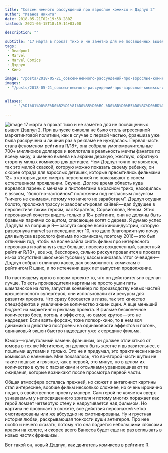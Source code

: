 ```yaml
---
title: "Совсем немного рассуждений про взрослые комиксы и Дэдпул 2"
author: "Иванов Никита"
date: 2018-05-21T02:19:58.280Z
lastmod: 2021-05-15T18:19:14+03:00

description: ""

subtitle: "17 марта в прокат тихо и не заметно для не посвященных вышел Дэдпул 2. При выпуске сиквела не было столь агрессивной маркетинговой…"
tags:
 - Deadpool
 - Marvel
 - Marvel Comics
 - Дэдпул
 - Кино

image: "/posts/2018-05-21_совсем-немного-рассуждений-про-взрослые-комиксы-и-дэдпул-2/images/1.jpeg" 
images:
 - "/posts/2018-05-21_совсем-немного-рассуждений-про-взрослые-комиксы-и-дэдпул-2/images/1.jpeg"


aliases:
    - "/%D1%81%D0%BE%D0%B2%D1%81%D0%B5%D0%BC-%D0%BD%D0%B5%D0%BC%D0%BD%D0%BE%D0%B3%D0%BE-%D1%80%D0%B0%D1%81%D1%81%D1%83%D0%B6%D0%B4%D0%B5%D0%BD%D0%B8%D0%B9-%D0%BF%D1%80%D0%BE-%D0%B2%D0%B7%D1%80%D0%BE%D1%81%D0%BB%D1%8B%D0%B5-%D0%BA%D0%BE%D0%BC%D0%B8%D0%BA%D1%81%D1%8B-%D0%B8-%D0%B4%D1%8D%D0%B4%D0%BF%D1%83%D0%BB-2-8d811c54846a"

---
```


![image](/posts/2018-05-21_совсем-немного-рассуждений-про-взрослые-комиксы-и-дэдпул-2/images/1.jpeg#layoutTextWidth)
17 марта в прокат тихо и не заметно для не посвященных вышел Дэдпул 2. При выпуске сиквела не было столь агрессивной маркетинговой политики, как в случае с первой частью, франшиза уже была раскручена и лишний раз в рекламе не нуждалась. Первая часть стала феноменом рейтинга R/18+, она собрала умопомрачительные 700+ миллионов долларов и воплотила в реальность мечты фанатов по всему миру, а именно вывела на экраны дерзкую, жесткую, обратную сторону милых комиксов для детишек. Чем Дэдпул точно не является, так это милой сказкой, которую можно показать своему ребенку, он скорее отрада для взрослых детишек, которые пресытились фильмами 12+ в которых даже смерть персонажей не показывают в своем естественном проявлении. Скучно. Долгое время область куда ворвался парень с мечами и пистолетами в красном трико, находилась в вязком, “болотно-застойном” положении под негласным лозунгом “ничего не снимаем, потому что ничего не заработаем”. Дэдпул осушил болото, проложил трассу и заасфальтировал хайвей — дал будущее в перспективе таким героям, как Каратель, Сорвиголова, Веном. Этих персонажей хочется видеть только в 18+ рейтинге, они не должны быть бравыми парнями со щитом, спасающие котят с дерева. Я думаю успех Дэдпула на поприще R— заслуга скорее всей киноиндустрии, которую развернула marvel за последние лет 10, что дало благоприятную почву для выпуска взрослого фильма по комиксам, поэтому 2016 — это был отличный год, чтобы на волне хайпа снять фильм про интересного персонажа и хайпануть еще больше, повесив вожделенный, запретный рейтинг R/18+, все же, бесспорно, сильно рискуя провалится в прокате из-за отсутствия школьной тусовки у кассы кинозала. Итог очевиден— Дэдпул собрал отличную кассу, дал возможность комиксам с рейтингом R шанс, и по истечении двух лет выпустил продолжение.

По настоящему круто в новом проекте то, что он действительно сделан лучше. То есть производители картины не просто ушли пить шампанское на яхте, запустив конвейер по производству новых частей крышесносного супергероя, они использовали эти ресурсы для развития проекта. Что сразу бросается в глаза, так это качество спецэффектов и увеличенное количество экшен сцен. А еще меньший бюджет на маркетинг и рекламу проекта. В фильме бесконечное количество боев, погонь и эффектов, но самое крутое — это не надоедает. Если взять форсаж, тоже попкор-кино, то в нем вся динамика и действия построены на одинаковости эффектов и погонь, одинаковый экшен быстро надоедает уже к середине фильма.

Юмор — краеугольный камень франшизы, он должен отличаться от юмора в тех же Мстителях, он должен быть жестче и выразительнее, с пошлыми шутками и грязью. Это не я придумал, это практически канон комиксов о наемнике. Мне показалось, что во-второй части шутки не такие пошлые и грязные, как в первой, это минус, но в целом их количество в купе с пасхалками и отсылками уравновешивают те ожидания, которые возникают после просмотра первой части.

Общая атмосфера осталась прежней, но сюжет и антагонист картины стал интереснее, вообще фильм несколько сложнее, но очень иронично подан, в свойственное проекту манере. Сам герой не является сверх узнаваемым у непосвященного зрителя и потому многих поражает как герой ломает четвертую стену и надругивается над фильмом. Но картина не провисает в сюжете, все действия персонажей четко смотивированы или же абсурдно не смотивированы. Ну и грустная история любви, раскрывающая тонкости души антигероя. Про нее особо и нечего сказать, потому что она подается небольшими кляксами краски на холсте, и скорее всего Ванесса будет еще не раз всплывать в новых частях франшизы.

Вот такой он, новый Дэдпул, как двигатель комиксов в рейтинге R.
